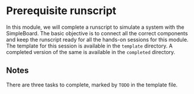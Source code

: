 # Prerequisite runscript
In this module, we will complete a runscript to simulate a system with the
SimpleBoard. The basic objective is to connect all the correct components and
keep the runscript ready for all the hands-on sessions for this module. The
template for this session is available in the `template` directory. A completed
version of the same is available in the `completed` directory.

## Notes
There are three tasks to complete, marked by `TODO` in the template file.
